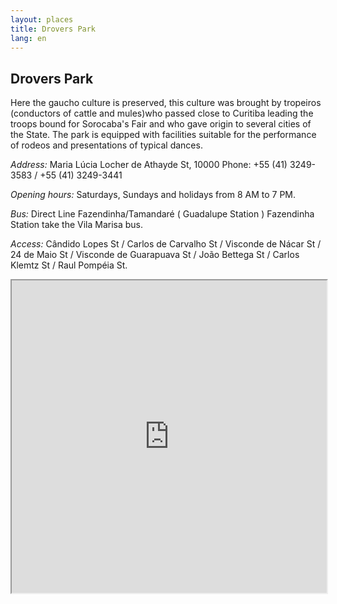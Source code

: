 ```yaml
---
layout: places
title: Drovers Park
lang: en
---
```


## Drovers Park

Here the gaucho culture is preserved, this culture was brought by tropeiros (conductors of cattle and mules)who passed close to Curitiba leading the troops bound for Sorocaba's Fair and who gave origin to several cities of the State. The park is equipped with facilities suitable for the performance of rodeos and presentations of typical dances.


*Address:*
Maria Lúcia Locher de Athayde St, 10000 
Phone: +55 (41) 3249-3583 / +55 (41) 3249-3441 

*Opening hours:* 
Saturdays, Sundays and holidays from 8 AM to 7 PM.

*Bus:*
Direct Line  Fazendinha/Tamandaré ( Guadalupe Station ) Fazendinha Station take the Vila Marisa bus.

*Access:*
Cândido Lopes St / Carlos de Carvalho St / Visconde de Nácar St / 24 de Maio St / Visconde de Guarapuava St / João Bettega St / Carlos Klemtz St / Raul Pompéia St.

<iframe style="width:100%; height:500px;" src="https://a.tiles.mapbox.com/v3/nolram.il4i9dp8/attribution,zoompan,zoomwheel,geocoder,share.html"></iframe>
